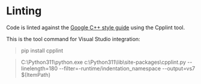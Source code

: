 
# Linting

Code is linted against the [Google C++ style guide](https://google.github.io/styleguide/cppguide.html) using the Cpplint tool.

This is the tool command for Visual Studio integration:

> pip install cpplint

>  C:\Python311\python.exe c:\Python311\lib\site-packages\cpplint.py --linelength=180 --filter=-runtime/indentation_namespace --output=vs7 $(ItemPath)
